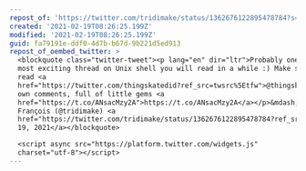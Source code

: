 ```yaml
---
repost_of: 'https://twitter.com/tridimake/status/1362676122895478784?s=09'
created: '2021-02-19T08:26:25.199Z'
modified: '2021-02-19T08:26:25.199Z'
guid: fa79191e-ddf0-4d7b-b67d-9b221d5ed913
repost_of_oembed_twitter: >
  <blockquote class="twitter-tweet"><p lang="en" dir="ltr">Probably one of the
  most exciting thread on Unix shell you will read in a while :) Make sure to
  read <a
  href="https://twitter.com/thingskatedid?ref_src=twsrc%5Etfw">@thingskatedid</a>
  own comments, full of little gems <a
  href="https://t.co/ANsacMzy2A">https://t.co/ANsacMzy2A</a></p>&mdash; Jérémie
  François (@tridimake) <a
  href="https://twitter.com/tridimake/status/1362676122895478784?ref_src=twsrc%5Etfw">February
  19, 2021</a></blockquote>

  <script async src="https://platform.twitter.com/widgets.js"
  charset="utf-8"></script>
---
```

 
